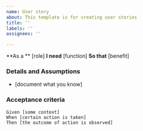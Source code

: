 ```yaml
---
name: User story
about: This template is for creating user stories
title: ''
labels: ''
assignees: ''

---
```


**As a ** [role]
**I need** [function]
**So that** [benefit]

### Details and Assumptions
* [document what you know]

### Acceptance criteria

```gherkin
Given [some context]
When [certain action is taken]
Then [the outcome of action is observed]
```
